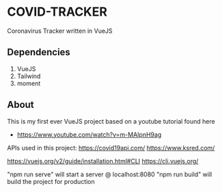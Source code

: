 # COVID-TRACKER
Coronavirus Tracker written in VueJS

## Dependencies
1. VueJS
2. Tailwind
3. moment

## About
This is my first ever VueJS project based on a youtube tutorial found here
- https://www.youtube.com/watch?v=m-MAIpnH9ag 

APIs used in this project:
https://covid19api.com/ 
https://www.ksred.com/ 

https://vuejs.org/v2/guide/installation.html#CLI
https://cli.vuejs.org/

"npm run serve" will start a server @ localhost:8080
"npm run build" will build the project for production